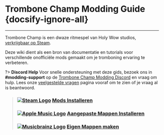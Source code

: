 # Trombone Champ Modding Guide {docsify-ignore-all}
---
Trombone Champ is een dwaze ritmespel van Holy Wow studios, [verkrijgbaar op Steam](https://store.steampowered.com/app/1059990/Trombone_Champ/).

Deze wiki dient als een bron van documentatie en tutorials voor verschillende onofficiële mods gemaakt om je tromboning ervaring te verbeteren.

?> **Discord Help** Voor snelle ondersteuning met deze gids, bezoek ons in **#modding-support** op de [Trombone Champ Modding Discord](https://discord.gg/KVzKRsbetJ) en vraag om hulp. Lees onze [veelgestelde vragen](faq) pagina vooraf om te zien of je vraag al is beantwoord.

> ### [![Steam Logo](https://icongr.am/simple/steam.svg?color=A9A9A9&size=18.72)](pc-guide)&nbsp;[**Mods Installeren**](installing-mods)
> 
> ### [![Apple Music Logo](https://icongr.am/simple/applemusic.svg?color=A9A9A9&size=18.72)](pc-guide)&nbsp;[**Aangepaste Mappen Installeren**](installing-songs)
> 
> ### [![Musicbrainz Logo](https://icongr.am/simple/musicbrainz.svg?color=A9A9A9&size=18.72)](pc-guide)&nbsp;[**Eigen Mappen maken**](creating-charts)
> 
><!-- > ### \[![Steam Logo\](https://icongr.am/simple/steam.svg?color=A9A9A9&size=18.72)](pc-guide)&nbsp;\[**Creating Mods**\](pc-guide) -->